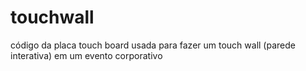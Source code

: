 # touchwall
código da placa touch board usada para fazer um touch wall (parede interativa) em um evento corporativo
